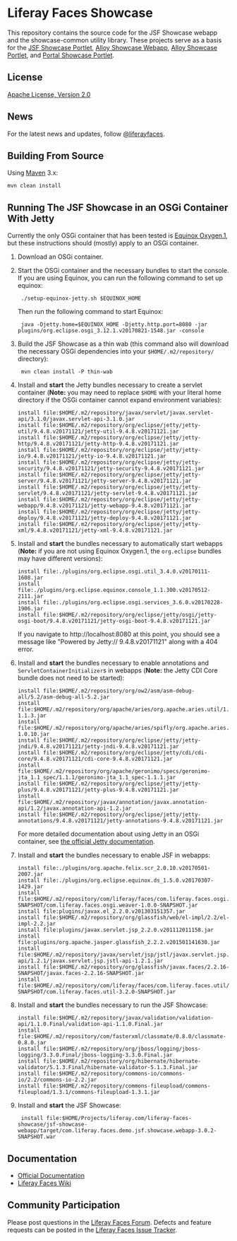 # Liferay Faces Showcase

This repository contains the source code for the JSF Showcase webapp and the showcase-common utility library. These projects serve as a basis for the [JSF Showcase Portlet](https://github.com/liferay/liferay-faces-bridge-impl/tree/master/demos/jsf-showcase-portlet), [Alloy Showcase Webapp](https://github.com/liferay/liferay-faces-alloy/tree/master/demos/alloy-showcase-webapp), [Alloy Showcase Portlet](https://github.com/liferay/liferay-faces-bridge-impl/tree/master/demos/alloy-showcase-portlet), and [Portal Showcase Portlet](https://github.com/liferay/liferay-faces-portal/tree/master/demos/portal-showcase-portlet).

## License

[Apache License, Version 2.0](http://www.apache.org/licenses/LICENSE-2.0)

## News

For the latest news and updates, follow [@liferayfaces](https://twitter.com/liferayfaces).

## Building From Source

Using [Maven](https://maven.apache.org/) 3.x:

	mvn clean install

## Running The JSF Showcase in an OSGi Container With Jetty

Currently the only OSGi container that has been tested is [Equinox Oxygen.1](http://archive.eclipse.org/equinox/drops/R-Oxygen.1-201709061700/index.php), but these instructions should (mostly) apply to an OSGi container.

1. Download an OSGi container.
2. Start the OSGi container and the necessary bundles to start the console. If you are using Equinox, you can run the following command to set up equinox:

		./setup-equinox-jetty.sh $EQUINOX_HOME

	Then run the following command to start Equinox:

		java -Djetty.home=$EQUINOX_HOME -Djetty.http.port=8080 -jar plugins/org.eclipse.osgi_3.12.1.v20170821-1548.jar -console

3. Build the JSF Showcase as a thin wab (this command also will download the necessary OSGi dependencies into your `$HOME/.m2/repository/` directory):

		mvn clean install -P thin-wab

4. Install and **start** the Jetty bundles necessary to create a servlet container (**Note:** you may need to replace `$HOME` with your literal home directory if the OSGi container cannot expand environment variables):

	```
	install file:$HOME/.m2/repository/javax/servlet/javax.servlet-api/3.1.0/javax.servlet-api-3.1.0.jar
	install file:$HOME/.m2/repository/org/eclipse/jetty/jetty-util/9.4.8.v20171121/jetty-util-9.4.8.v20171121.jar
	install file:$HOME/.m2/repository/org/eclipse/jetty/jetty-http/9.4.8.v20171121/jetty-http-9.4.8.v20171121.jar
	install file:$HOME/.m2/repository/org/eclipse/jetty/jetty-io/9.4.8.v20171121/jetty-io-9.4.8.v20171121.jar
	install file:$HOME/.m2/repository/org/eclipse/jetty/jetty-security/9.4.8.v20171121/jetty-security-9.4.8.v20171121.jar
	install file:$HOME/.m2/repository/org/eclipse/jetty/jetty-server/9.4.8.v20171121/jetty-server-9.4.8.v20171121.jar
	install file:$HOME/.m2/repository/org/eclipse/jetty/jetty-servlet/9.4.8.v20171121/jetty-servlet-9.4.8.v20171121.jar
	install file:$HOME/.m2/repository/org/eclipse/jetty/jetty-webapp/9.4.8.v20171121/jetty-webapp-9.4.8.v20171121.jar
	install file:$HOME/.m2/repository/org/eclipse/jetty/jetty-deploy/9.4.8.v20171121/jetty-deploy-9.4.8.v20171121.jar
	install file:$HOME/.m2/repository/org/eclipse/jetty/jetty-xml/9.4.8.v20171121/jetty-xml-9.4.8.v20171121.jar
	```

5. Install and **start** the bundles necessary to automatically start webapps (**Note:** if you are not using Equinox Oxygen.1, the `org.eclipse` bundles may have different versions):

	```
	install file:./plugins/org.eclipse.osgi.util_3.4.0.v20170111-1608.jar
	install file:./plugins/org.eclipse.equinox.console_1.1.300.v20170512-2111.jar
	install file:./plugins/org.eclipse.osgi.services_3.6.0.v20170228-1906.jar
	install file:$HOME/.m2/repository/org/eclipse/jetty/osgi/jetty-osgi-boot/9.4.8.v20171121/jetty-osgi-boot-9.4.8.v20171121.jar
	```

	If you navigate to http://localhost:8080 at this point, you should see a message like "Powered by Jetty:// 9.4.8.v20171121" along with a 404 error.

6. Install and **start** the bundles necessary to enable annotations and `ServletContainerInitializer`s in webapps (**Note:** the Jetty CDI Core bundle does not need to be started):

	```
	install file:$HOME/.m2/repository/org/ow2/asm/asm-debug-all/5.2/asm-debug-all-5.2.jar
	install file:$HOME/.m2/repository/org/apache/aries/org.apache.aries.util/1.1.3/org.apache.aries.util-1.1.3.jar
	install file:$HOME/.m2/repository/org/apache/aries/spifly/org.apache.aries.spifly.dynamic.bundle/1.0.10/org.apache.aries.spifly.dynamic.bundle-1.0.10.jar
	install file:$HOME/.m2/repository/org/eclipse/jetty/jetty-jndi/9.4.8.v20171121/jetty-jndi-9.4.8.v20171121.jar
	install file:$HOME/.m2/repository/org/eclipse/jetty/cdi/cdi-core/9.4.8.v20171121/cdi-core-9.4.8.v20171121.jar
	install file:$HOME/.m2/repository/org/apache/geronimo/specs/geronimo-jta_1.1_spec/1.1.1/geronimo-jta_1.1_spec-1.1.1.jar
	install file:$HOME/.m2/repository/org/eclipse/jetty/jetty-plus/9.4.8.v20171121/jetty-plus-9.4.8.v20171121.jar
	install file:$HOME/.m2/repository/javax/annotation/javax.annotation-api/1.2/javax.annotation-api-1.2.jar
	install file:$HOME/.m2/repository/org/eclipse/jetty/jetty-annotations/9.4.8.v20171121/jetty-annotations-9.4.8.v20171121.jar
	```

	For more detailed documentation about using Jetty in an OSGi container, see [the official Jetty documentation](http://www.eclipse.org/jetty/documentation/current/framework-jetty-osgi.html).

7. Install and **start** the bundles necessary to enable JSF in webapps:

	```
	install file:./plugins/org.apache.felix.scr_2.0.10.v20170501-2007.jar
	install file:./plugins/org.eclipse.equinox.ds_1.5.0.v20170307-1429.jar
	install file:$HOME/.m2/repository/com/liferay/faces/com.liferay.faces.osgi.weaver/1.0.0-SNAPSHOT/com.liferay.faces.osgi.weaver-1.0.0-SNAPSHOT.jar
	install file:plugins/javax.el_2.2.0.v201303151357.jar
	install file:$HOME/.m2/repository/org/glassfish/web/el-impl/2.2/el-impl-2.2.jar
	install file:plugins/javax.servlet.jsp_2.2.0.v201112011158.jar
	install file:plugins/org.apache.jasper.glassfish_2.2.2.v201501141630.jar
	install file:$HOME/.m2/repository/javax/servlet/jsp/jstl/javax.servlet.jsp.jstl-api/1.2.1/javax.servlet.jsp.jstl-api-1.2.1.jar
	install file:$HOME/.m2/repository/org/glassfish/javax.faces/2.2.16-SNAPSHOT/javax.faces-2.2.16-SNAPSHOT.jar
	install file:$HOME/.m2/repository/com/liferay/faces/com.liferay.faces.util/3.2.0-SNAPSHOT/com.liferay.faces.util-3.2.0-SNAPSHOT.jar
	```

8. Install and **start** the bundles necessary to run the JSF Showcase:

	```
	install file:$HOME/.m2/repository/javax/validation/validation-api/1.1.0.Final/validation-api-1.1.0.Final.jar
	install file:$HOME/.m2/repository/com/fasterxml/classmate/0.8.0/classmate-0.8.0.jar
	install file:$HOME/.m2/repository/org/jboss/logging/jboss-logging/3.3.0.Final/jboss-logging-3.3.0.Final.jar
	install file:$HOME/.m2/repository/org/hibernate/hibernate-validator/5.1.3.Final/hibernate-validator-5.1.3.Final.jar
	install file:$HOME/.m2/repository/commons-io/commons-io/2.2/commons-io-2.2.jar
	install file:$HOME/.m2/repository/commons-fileupload/commons-fileupload/1.3.1/commons-fileupload-1.3.1.jar
	```

9. Install and **start** the JSF Showcase:

		install file:$HOME/Projects/liferay.com/liferay-faces-showcase/jsf-showcase-webapp/target/com.liferay.faces.demo.jsf.showcase.webapp-3.0.2-SNAPSHOT.war

## Documentation

* [Official Documentation](http://www.liferay.com/community/liferay-projects/liferay-faces/documentation)
* [Liferay Faces Wiki](http://www.liferay.com/community/wiki/-/wiki/Main/Liferay+Faces)

## Community Participation

Please post questions in the [Liferay Faces Forum](http://www.liferay.com/community/forums/-/message_boards/category/13289027).
Defects and feature requests can be posted in the [Liferay Faces Issue Tracker](http://issues.liferay.com/browse/FACES).
